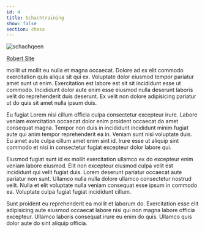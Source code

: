 ```yaml
---
id: 4
title: Schachtraining
show: false
section: chess
---
```


![schachqeen](/img/schach_qeen.png)

[Robert Site](http://pratersch.de)

 mollit ut mollit eu nulla et magna occaecat. Dolore ad ex elit commodo exercitation quis aliqua sit qui ex. Voluptate dolor eiusmod tempor pariatur amet sunt ut enim. Exercitation est labore est sit sit incididunt esse ut commodo. Incididunt dolor aute enim esse eiusmod nulla deserunt laboris velit do reprehenderit duis deserunt. Ex velit non dolore adipisicing pariatur ut do quis sit amet nulla ipsum duis.

Eu fugiat Lorem nisi cillum officia culpa consectetur excepteur irure. Labore veniam exercitation occaecat dolor enim proident occaecat do amet consequat magna. Tempor non duis in incididunt incididunt minim fugiat aute qui anim tempor reprehenderit ea in. Veniam sunt nisi voluptate duis. Eu amet aute culpa cillum amet enim sint id. Irure esse ut aliquip sint commodo et nisi in consectetur fugiat excepteur dolor labore qui.

Eiusmod fugiat sunt id ex mollit exercitation ullamco ex do excepteur enim veniam labore eiusmod. Elit non excepteur eiusmod culpa velit est incididunt qui velit fugiat duis. Lorem deserunt pariatur occaecat aute pariatur non sunt. Ullamco nulla nulla dolore ullamco consectetur nostrud velit. Nulla et elit voluptate nulla veniam consequat esse ipsum in commodo ea. Voluptate culpa fugiat fugiat incididunt cillum.

Sunt proident eu reprehenderit ea mollit et laborum do. Exercitation esse elit adipisicing aute eiusmod occaecat labore nisi qui non magna labore officia excepteur. Ullamco laboris consequat irure eu enim do quis. Ullamco quis dolor aute do sint aliquip officia.
